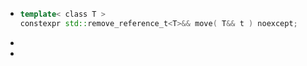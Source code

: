 - ``` C++
  template< class T >
  constexpr std::remove_reference_t<T>&& move( T&& t ) noexcept;
  ```
-
-